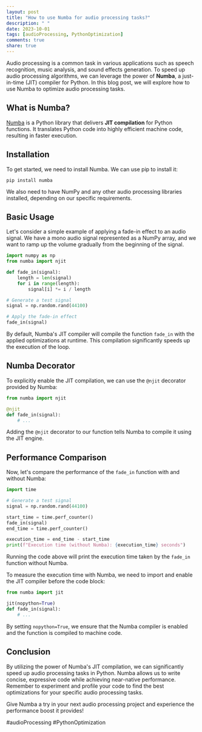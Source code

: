 ```yaml
---
layout: post
title: "How to use Numba for audio processing tasks?"
description: " "
date: 2023-10-01
tags: [audioProcessing, PythonOptimization]
comments: true
share: true
---
```


Audio processing is a common task in various applications such as speech recognition, music analysis, and sound effects generation. To speed up audio processing algorithms, we can leverage the power of **Numba**, a just-in-time (JIT) compiler for Python. In this blog post, we will explore how to use Numba to optimize audio processing tasks.

## What is Numba?

[Numba](https://numba.pydata.org/) is a Python library that delivers **JIT compilation** for Python functions. It translates Python code into highly efficient machine code, resulting in faster execution.

## Installation

To get started, we need to install Numba. We can use pip to install it:

```shell
pip install numba
```

We also need to have NumPy and any other audio processing libraries installed, depending on our specific requirements.

## Basic Usage

Let's consider a simple example of applying a fade-in effect to an audio signal. We have a mono audio signal represented as a NumPy array, and we want to ramp up the volume gradually from the beginning of the signal.

```python
import numpy as np
from numba import njit

def fade_in(signal):
    length = len(signal)
    for i in range(length):
        signal[i] *= i / length

# Generate a test signal
signal = np.random.rand(44100)

# Apply the fade-in effect
fade_in(signal)
```

By default, Numba's JIT compiler will compile the function `fade_in` with the applied optimizations at runtime. This compilation significantly speeds up the execution of the loop.

## Numba Decorator

To explicitly enable the JIT compilation, we can use the `@njit` decorator provided by Numba:

```python
from numba import njit

@njit
def fade_in(signal):
    # ...
```

Adding the `@njit` decorator to our function tells Numba to compile it using the JIT engine.

## Performance Comparison

Now, let's compare the performance of the `fade_in` function with and without Numba:

```python
import time

# Generate a test signal
signal = np.random.rand(44100)

start_time = time.perf_counter()
fade_in(signal)
end_time = time.perf_counter()

execution_time = end_time - start_time
print(f"Execution time (without Numba): {execution_time} seconds")
```

Running the code above will print the execution time taken by the `fade_in` function without Numba.

To measure the execution time with Numba, we need to import and enable the JIT compiler before the code block:

```python
from numba import jit

jit(nopython=True)
def fade_in(signal):
    # ...
```

By setting `nopython=True`, we ensure that the Numba compiler is enabled and the function is compiled to machine code.

## Conclusion

By utilizing the power of Numba's JIT compilation, we can significantly speed up audio processing tasks in Python. Numba allows us to write concise, expressive code while achieving near-native performance. Remember to experiment and profile your code to find the best optimizations for your specific audio processing tasks.

Give Numba a try in your next audio processing project and experience the performance boost it provides!

#audioProcessing #PythonOptimization